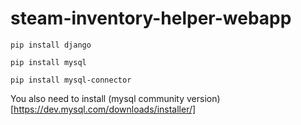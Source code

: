 # steam-inventory-helper-webapp

```
pip install django
```

```
pip install mysql
```

```
pip install mysql-connector
```

You also need to install (mysql community version)[https://dev.mysql.com/downloads/installer/]


